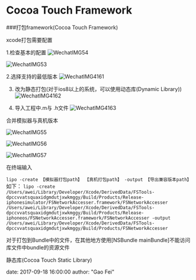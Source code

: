 #    Cocoa Touch Framework


###打包framework(Cocoa Touch Framework)

xcode打包需要配置

1.检查基本的配置
![WechatIMG54](/img/in-post/media/15111440909345/WechatIMG54.jpeg)

![WechatIMG53](/img/in-post/media/15111440909345/WechatIMG53.jpeg)

2.选择支持的最低版本
![WechatIMG4161](/img/in-post/media/15111440909345/WechatIMG4161.jpeg)

3. 改为静态打包(对于ios8以上的系统，可以使用动态库(Dynamic Library))
![WechatIMG4162](/img/in-post/media/15111440909345/WechatIMG4162.jpeg)

4. 导入工程中.m与 .h文件
![WechatIMG4163](/img/in-post/media/15111440909345/WechatIMG4163.jpeg)


合并模拟器与真机版本

![WechatIMG55](/img/in-post/media/15111440909345/WechatIMG55.jpeg)

![WechatIMG56](/img/in-post/media/15111440909345/WechatIMG56.jpeg)

![WechatIMG57](/img/in-post/media/15111440909345/WechatIMG57.jpeg)


在终端输入

`lipo -create 【模拟器打包path】 【真机打包path】 -output 【导出兼容版本path】
`
如下：
`lipo -create /Users/awei/Library/Developer/Xcode/DerivedData/FSTools-dpccvvatsquaxidgmdutjxwkmggy/Build/Products/Release-iphonesimulator/FSNetworkAccesser.framework/FSNetworkAccesser /Users/awei/Library/Developer/Xcode/DerivedData/FSTools-dpccvvatsquaxidgmdutjxwkmggy/Build/Products/Release-iphoneos/FSNetworkAccesser.framework/FSNetworkAccesser -output /Users/awei/Library/Developer/Xcode/DerivedData/FSTools-dpccvvatsquaxidgmdutjxwkmggy/Build/Products/FSNetworkAccesser`

对于打包到Bundle中的文件，在其他地方使用[NSBundle mainBundle]不能访问库文件中bundle的资源文件

静态库(Cocoa Touch Static Library)

date:       2017-09-18 16:00:00
author:     "Gao Fei"
